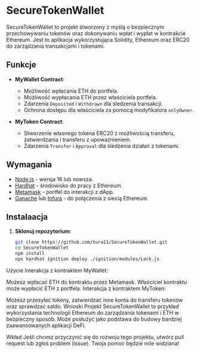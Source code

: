 # SecureTokenWallet

SecureTokenWallet to projekt stworzony z myślą o bezpiecznym przechowywaniu tokenów oraz dokonywaniu wpłat i wypłat w kontrakcie Ethereum. Jest to aplikacja wykorzystująca Solidity, Ethereum oraz ERC20 do zarządzania transakcjami i tokenami.

## Funkcje

- **MyWallet Contract**:
  - Możliwość wpłacania ETH do portfela.
  - Możliwość wypłacania ETH przez właściciela portfela.
  - Zdarzenia `Deposited` i `Withdrawn` dla śledzenia transakcji.
  - Ochrona dostępu dla właściciela za pomocą modyfikatora `onlyOwner`.

- **MyToken Contract**:
  - Stworzenie własnego tokena ERC20 z możliwością transferu, zatwierdzania i transferu z upoważnieniem.
  - Zdarzenia `Transfer` i `Approval` dla śledzenia działań z tokenami.
  
## Wymagania

- [Node.js](https://nodejs.org/) - wersja 16 lub nowsza.
- [Hardhat](https://hardhat.org/) - środowisko do pracy z Ethereum.
- [Metamask](https://metamask.io/) - portfel do interakcji z dApp.
- [Ganache](https://www.trufflesuite.com/ganache) lub [Infura](https://infura.io/) - do połączenia z siecią Ethereum.

## Instalaacja
1. **Sklonuj repozytorium**:
   ```bash
   git clone https://github.com/tura11/SecureTokenWallet.git
   cd SecureTokenWallet
   npm install
   npx hardhat ignition deploy ./ignition/modules/Lock.js
   
Użycie
Interakcja z kontraktem MyWallet:

Możesz wpłacać ETH do kontraktu przez Metamask.
Właściciel kontraktu może wypłacić ETH z portfela.
Interakcja z kontraktem MyToken:

Możesz przesyłać tokeny, zatwierdzać inne konta do transferu tokenów oraz sprawdzać saldo.
Wnioski
Projekt SecureTokenWallet to przykład wykorzystania technologii Ethereum do zarządzania tokenami i ETH w bezpieczny sposób. Może posłużyć jako podstawa do budowy bardziej zaawansowanych aplikacji DeFi.

Wkład
Jeśli chcesz przyczynić się do rozwoju tego projektu, utwórz pull request lub zgłoś problem (issue). Twoja pomoc będzie mile widziana!

